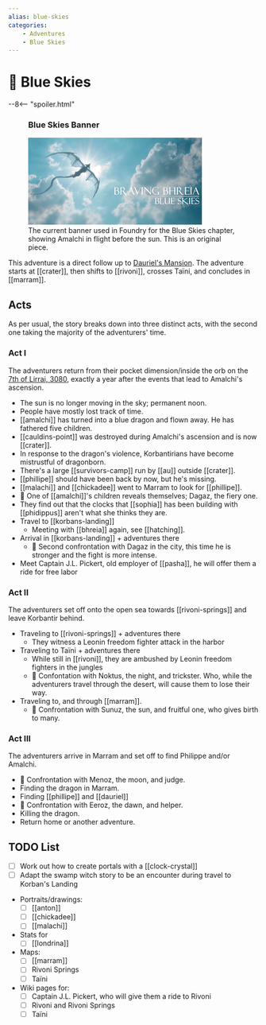 ```yaml
---
alias: blue-skies
categories:
    - Adventures
    - Blue Skies
---
```

# 🔐 Blue Skies

--8<-- "spoiler.html"

<figure class="infobox right">
  <h3>Blue Skies Banner</h3>
  <a href="/assets/images/blue-skies-banner-full.png">
    <img src="/assets/images/blue-skies-banner-tiny.png" />
  </a>
  <figcaption>
    The current banner used in Foundry for the Blue Skies chapter, showing Amalchi in flight before the sun. This is an original piece.
  </figcaption>
</figure>

This adventure is a direct follow up to [Dauriel's Mansion](../dauriels-mansion/index.md). The adventure starts at [[crater]], then shifts to [[rivoni]], crosses Taïni, and concludes in [[marram]].

## Acts

As per usual, the story breaks down into three distinct acts, with the second one taking the majority of the adventurers' time.

### Act I

The adventurers return from their pocket dimension/inside the orb on the [7th of Lirrai, 3080](../../lore/timeline.md), exactly a year after the events that lead to Amalchi's ascension.

- The sun is no longer moving in the sky; permanent noon.
- People have mostly lost track of time.
- [[amalchi]] has turned into a blue dragon and flown away. He has fathered five children.
- [[cauldins-point]] was destroyed during Amalchi's ascension and is now [[crater]].
- In response to the dragon's violence, Korbantirians have become mistrustful of dragonborn.
- There's a large [[survivors-camp]] run by [[au]] outside [[crater]].
- [[phillipe]] should have been back by now, but he's missing.
- [[malachi]] and [[chickadee]] went to Marram to look for [[phillipe]].
- 🐉 One of [[amalchi]]'s children reveals themselves; Dagaz, the fiery one.
- They find out that the clocks that [[sophia]] has been building with [[phidippus]] aren't what she thinks they are.
- Travel to [[korbans-landing]]
  - Meeting with [[bhreia]] again, see [[hatching]].
- Arrival in [[korbans-landing]] + adventures there
  - 🐉 Second confrontation with Dagaz in the city, this time he is stronger and the fight is more intense.
- Meet Captain J.L. Pickert, old employer of [[pasha]], he will offer them a ride for free labor

### Act II

The adventurers set off onto the open sea towards [[rivoni-springs]] and leave Korbantir behind.

- Traveling to [[rivoni-springs]] + adventures there
  - They witness a Leonin freedom fighter attack in the harbor
- Traveling to Taïni + adventures there
  - While still in [[rivoni]], they are ambushed by Leonin freedom fighters in the jungles
  - 🐉 Confontation with Noktus, the night, and trickster. Who, while the adventurers travel through the desert, will cause them to lose their way.
- Traveling to, and through [[marram]].
  - 🐉 Confrontation with Sunuz, the sun, and fruitful one, who gives birth to many.

### Act III

The adventurers arrive in Marram and set off to find Philippe and/or Amalchi.

- 🐉 Confrontation with Menoz, the moon, and judge.
- Finding the dragon in Marram.
- Finding [[phillipe]] and [[dauriel]]
- 🐉 Confrontation with Eeroz, the dawn, and helper.
- Killing the dragon.
- Return home or another adventure.

## TODO List

- [ ] Work out how to create portals with a [[clock-crystal]]
- [ ] Adapt the swamp witch story to be an encounter during travel to Korban's Landing
- Portraits/drawings:
  - [ ] [[anton]]
  - [ ] [[chickadee]]
  - [ ] [[malachi]]
- Stats for
  - [ ] [[londrina]]
- Maps:
  - [ ] [[marram]]
  - [ ] Rivoni Springs
  - [ ] Taïni
- Wiki pages for:
  - [ ] Captain J.L. Pickert, who will give them a ride to Rivoni
  - [ ] Rivoni and Rivoni Springs
  - [ ] Taïni
